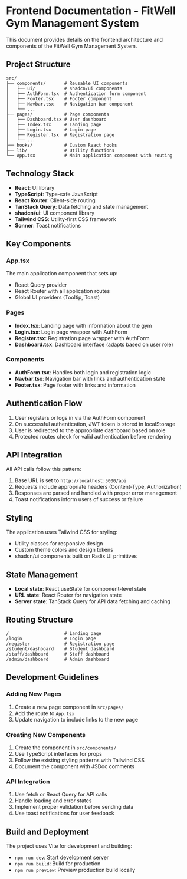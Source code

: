 
# Frontend Documentation - FitWell Gym Management System

This document provides details on the frontend architecture and components of the FitWell Gym Management System.

## Project Structure

```
src/
├── components/       # Reusable UI components
│   ├── ui/           # shadcn/ui components
│   ├── AuthForm.tsx  # Authentication form component
│   ├── Footer.tsx    # Footer component
│   ├── Navbar.tsx    # Navigation bar component
│   └── ...
├── pages/            # Page components
│   ├── Dashboard.tsx # User dashboard
│   ├── Index.tsx     # Landing page
│   ├── Login.tsx     # Login page
│   ├── Register.tsx  # Registration page
│   └── ...
├── hooks/            # Custom React hooks
├── lib/              # Utility functions
└── App.tsx           # Main application component with routing
```

## Technology Stack

- **React**: UI library
- **TypeScript**: Type-safe JavaScript
- **React Router**: Client-side routing
- **TanStack Query**: Data fetching and state management
- **shadcn/ui**: UI component library
- **Tailwind CSS**: Utility-first CSS framework
- **Sonner**: Toast notifications

## Key Components

### App.tsx

The main application component that sets up:
- React Query provider
- React Router with all application routes
- Global UI providers (Tooltip, Toast)

### Pages

- **Index.tsx**: Landing page with information about the gym
- **Login.tsx**: Login page wrapper with AuthForm
- **Register.tsx**: Registration page wrapper with AuthForm
- **Dashboard.tsx**: Dashboard interface (adapts based on user role)

### Components

- **AuthForm.tsx**: Handles both login and registration logic
- **Navbar.tsx**: Navigation bar with links and authentication state
- **Footer.tsx**: Page footer with links and information

## Authentication Flow

1. User registers or logs in via the AuthForm component
2. On successful authentication, JWT token is stored in localStorage
3. User is redirected to the appropriate dashboard based on role
4. Protected routes check for valid authentication before rendering

## API Integration

All API calls follow this pattern:
1. Base URL is set to `http://localhost:5000/api`
2. Requests include appropriate headers (Content-Type, Authorization)
3. Responses are parsed and handled with proper error management
4. Toast notifications inform users of success or failure

## Styling

The application uses Tailwind CSS for styling:
- Utility classes for responsive design
- Custom theme colors and design tokens
- shadcn/ui components built on Radix UI primitives

## State Management

- **Local state**: React useState for component-level state
- **URL state**: React Router for navigation state
- **Server state**: TanStack Query for API data fetching and caching

## Routing Structure

```
/                     # Landing page
/login                # Login page
/register             # Registration page
/student/dashboard    # Student dashboard
/staff/dashboard      # Staff dashboard
/admin/dashboard      # Admin dashboard
```

## Development Guidelines

### Adding New Pages

1. Create a new page component in `src/pages/`
2. Add the route to `App.tsx`
3. Update navigation to include links to the new page

### Creating New Components

1. Create the component in `src/components/`
2. Use TypeScript interfaces for props
3. Follow the existing styling patterns with Tailwind CSS
4. Document the component with JSDoc comments

### API Integration

1. Use fetch or React Query for API calls
2. Handle loading and error states
3. Implement proper validation before sending data
4. Use toast notifications for user feedback

## Build and Deployment

The project uses Vite for development and building:
- `npm run dev`: Start development server
- `npm run build`: Build for production
- `npm run preview`: Preview production build locally
